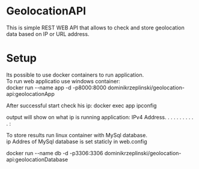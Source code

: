 # GeolocationAPI
This is simple REST WEB API  that allows to check and store geolocation data based on IP or URL address. 

# Setup 
Its possible to use docker containers to run application.  
To run web applicatio use windows container:  
docker run --name app -d -p8000:8000 dominikrzeplinski/geolocation-api:geolocationApp

After successful start check his ip: 
docker exec app ipconfig

output will show on what ip is running application: 
IPv4 Address. . . . . . . . . . . :

To store results run linux container with MySql database.  
ip Addres of MySql database is set staticly in web.config 

docker run --name db -d -p3306:3306 dominikrzeplinski/geolocation-api:geolocationDatabase

